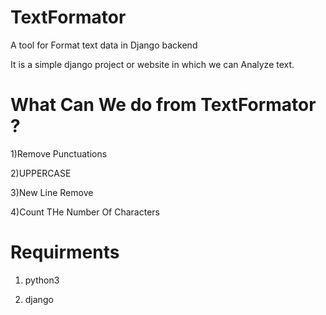 # TextFormator

A tool for Format text data in Django backend

It is a simple django project or website in which we can Analyze text.

# What Can We do from TextFormator ?

1)Remove Punctuations

2)UPPERCASE

3)New Line Remove

4)Count THe Number Of Characters

# Requirments

1. python3

2. django
